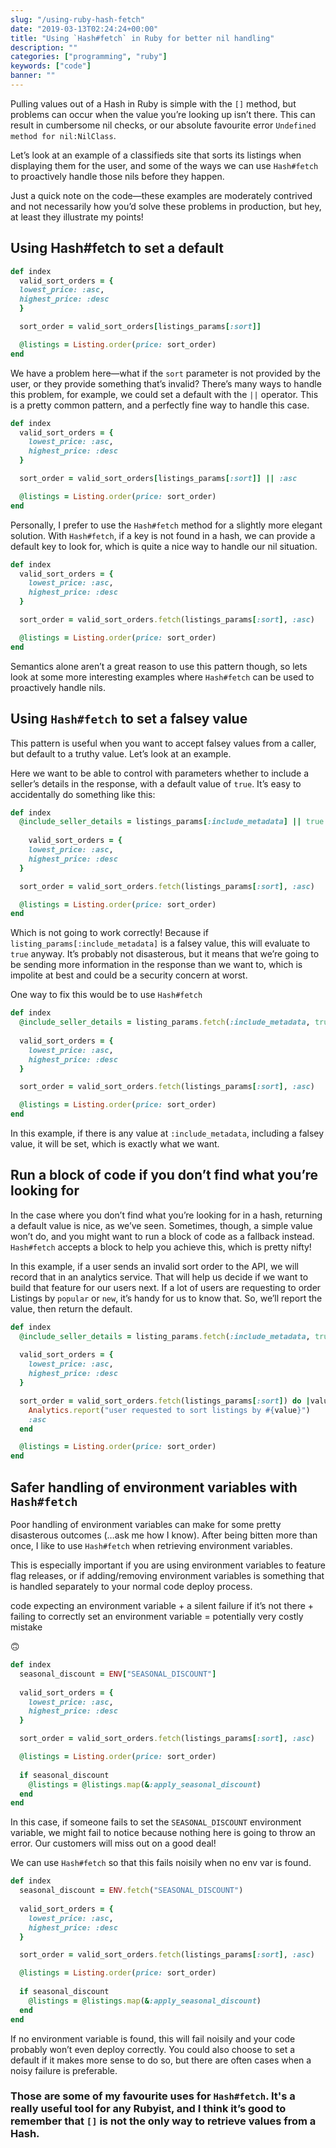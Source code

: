 ```yaml
---
slug: "/using-ruby-hash-fetch"
date: "2019-03-13T02:24:24+00:00"
title: "Using `Hash#fetch` in Ruby for better nil handling"
description: ""
categories: ["programming", "ruby"]
keywords: ["code"]
banner: ""
---
```


Pulling values out of a Hash in Ruby is simple with the `[]` method, but problems can occur when the value you’re looking up isn’t there. This can result in cumbersome nil checks, or our absolute favourite error  `Undefined method for nil:NilClass`. 

Let’s look at an example of a classifieds site that sorts its listings when displaying them for the user, and some of the ways we can use `Hash#fetch` to proactively handle those nils before they happen.

 Just a quick note on the code—these examples are moderately contrived and not necessarily how you’d solve these problems in production, but hey, at least they illustrate my points!



## Using Hash#fetch to set a default


```ruby
def index
  valid_sort_orders = {
  lowest_price: :asc,
  highest_price: :desc
  }

  sort_order = valid_sort_orders[listings_params[:sort]]

  @listings = Listing.order(price: sort_order)
end
```



We have a problem here—what if the `sort` parameter is not provided by the user, or they provide something that’s invalid? There’s many ways to handle this problem, for example, we could set a default with the `||` operator. This is a pretty common pattern, and a perfectly fine way to handle this case.



```ruby
def index
  valid_sort_orders = {
    lowest_price: :asc,
    highest_price: :desc
  }

  sort_order = valid_sort_orders[listings_params[:sort]] || :asc

  @listings = Listing.order(price: sort_order)
end
```



Personally, I prefer to use the `Hash#fetch` method for a slightly more elegant solution. With `Hash#fetch`, if a key is not found in a hash, we can provide a default key to look for, which is quite a nice way to handle our nil situation.



```ruby
def index
  valid_sort_orders = {
    lowest_price: :asc,
    highest_price: :desc
  }

  sort_order = valid_sort_orders.fetch(listings_params[:sort], :asc)

  @listings = Listing.order(price: sort_order)
end
```



Semantics alone aren’t a great reason to use this pattern though, so lets look at some more interesting examples where `Hash#fetch` can be used to proactively handle nils.



## Using `Hash#fetch` to set a falsey value

This pattern is useful when you want to accept falsey values from a caller, but default to a truthy value. Let’s look at an example. 

Here we want to be able to control with parameters whether to include a seller’s details in the response, with a default value of `true`.  It’s easy to accidentally do something like this:

```ruby
def index
  @include_seller_details = listings_params[:include_metadata] || true
  
    valid_sort_orders = {
    lowest_price: :asc,
    highest_price: :desc
  }

  sort_order = valid_sort_orders.fetch(listings_params[:sort], :asc)

  @listings = Listing.order(price: sort_order)
end
```

Which is not going to work correctly! Because if `listing_params[:include_metadata]` is a falsey value, this will evaluate to `true` anyway. It’s probably not disasterous, but it means that we’re going to be sending more information in the response than we want to, which is impolite at best and could be a security concern at worst.

One way to fix this would be to use `Hash#fetch`

```ruby
def index
  @include_seller_details = listing_params.fetch(:include_metadata, true)
  
  valid_sort_orders = {
    lowest_price: :asc,
    highest_price: :desc
  }

  sort_order = valid_sort_orders.fetch(listings_params[:sort], :asc)

  @listings = Listing.order(price: sort_order)
end
```

In this example, if there is any value at `:include_metadata`, including a falsey value, it will be set, which is exactly what we want.



## Run a block of code if you don’t find what you’re looking for

In the case where you don’t find what you’re looking for in a hash, returning a default value is nice, as we’ve seen. Sometimes, though, a simple value won’t do, and you might want to run a block of code as a fallback instead. `Hash#fetch` accepts a block to help you achieve this, which is pretty nifty!

In this example, if a user sends an invalid sort order to the API, we will record that in an analytics service. That will help us decide if we want to build that feature for our users next. If a lot of users are requesting to order Listings by `popular` or `new`, it’s handy for us to know that. So, we’ll report the value, then return the default.

```ruby
def index
  @include_seller_details = listing_params.fetch(:include_metadata, true)
  
  valid_sort_orders = {
    lowest_price: :asc,
    highest_price: :desc
  }

  sort_order = valid_sort_orders.fetch(listings_params[:sort]) do |value|
    Analytics.report("user requested to sort listings by #{value}")
    :asc
  end

  @listings = Listing.order(price: sort_order)
end
```



## Safer handling of environment variables with `Hash#fetch`

Poor handling of environment variables can make for some pretty disasterous outcomes (…ask me how I know). After being bitten more than once, I like to use `Hash#fetch` when retrieving environment variables.

This is especially important if you are using environment variables to feature flag releases, or if adding/removing environment variables is something that is handled separately to your normal code deploy process. 

code expecting an environment variable + a silent failure if it’s not there + failing to correctly set an environment variable = potentially very costly mistake

:upside_down_face:

```ruby
def index
  seasonal_discount = ENV["SEASONAL_DISCOUNT"]
  
  valid_sort_orders = {
    lowest_price: :asc,
    highest_price: :desc
  }

  sort_order = valid_sort_orders.fetch(listings_params[:sort], :asc)

  @listings = Listing.order(price: sort_order)
  
  if seasonal_discount
    @listings = @listings.map(&:apply_seasonal_discount)
  end
end
```



In this case, if someone fails to set the `SEASONAL_DISCOUNT` environment variable, we might fail to notice because nothing here is going to throw an error. Our customers will miss out on a good deal!

We can use `Hash#fetch` so that this fails noisily when no env var is found.

```ruby
def index
  seasonal_discount = ENV.fetch("SEASONAL_DISCOUNT")
  
  valid_sort_orders = {
    lowest_price: :asc,
    highest_price: :desc
  }

  sort_order = valid_sort_orders.fetch(listings_params[:sort], :asc)

  @listings = Listing.order(price: sort_order)
  
  if seasonal_discount
    @listings = @listings.map(&:apply_seasonal_discount)
  end
end
```

If no environment variable is found, this will fail noisily and your code probably won’t even deploy correctly. You could also choose to set a default if it makes more sense to do so, but there are often cases when a noisy failure is preferable.

### Those are some of my favourite uses for `Hash#fetch`. It's a really useful tool for any Rubyist, and I think it’s good to remember that `[]` is not the only way to retrieve values from a Hash. 
